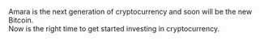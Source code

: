 Amara is the next generation of cryptocurrency and soon will be the new Bitcoin.  
Now is the right time to get started investing in cryptocurrency.
